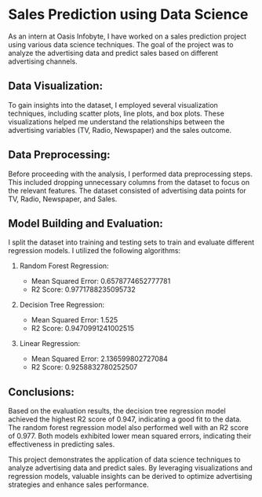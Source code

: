 # Sales Prediction using Data Science

As an intern at Oasis Infobyte, I have worked on a sales prediction project using various data science techniques. The goal of the project was to analyze the advertising data and predict sales based on different advertising channels.

## Data Visualization:
To gain insights into the dataset, I employed several visualization techniques, including scatter plots, line plots, and box plots. These visualizations helped me understand the relationships between the advertising variables (TV, Radio, Newspaper) and the sales outcome.

## Data Preprocessing:
Before proceeding with the analysis, I performed data preprocessing steps. This included dropping unnecessary columns from the dataset to focus on the relevant features. The dataset consisted of advertising data points for TV, Radio, Newspaper, and Sales.

## Model Building and Evaluation:
I split the dataset into training and testing sets to train and evaluate different regression models. I utilized the following algorithms:

1. Random Forest Regression:
   - Mean Squared Error: 0.6578774652777781
   - R2 Score: 0.9771788235095732

2. Decision Tree Regression:
   - Mean Squared Error: 1.525
   - R2 Score: 0.9470991241002515

3. Linear Regression:
   - Mean Squared Error: 2.136599802727084
   - R2 Score: 0.9258832780252507

## Conclusions:
Based on the evaluation results, the decision tree regression model achieved the highest R2 score of 0.947, indicating a good fit to the data. The random forest regression model also performed well with an R2 score of 0.977. Both models exhibited lower mean squared errors, indicating their effectiveness in predicting sales.

This project demonstrates the application of data science techniques to analyze advertising data and predict sales. By leveraging visualizations and regression models, valuable insights can be derived to optimize advertising strategies and enhance sales performance.
